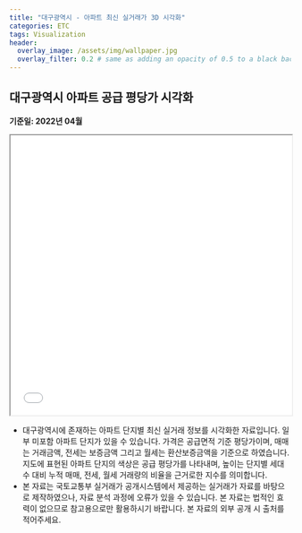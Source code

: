 ```yaml
---
title: "대구광역시 - 아파트 최신 실거래가 3D 시각화"
categories: ETC
tags: Visualization
header:
  overlay_image: /assets/img/wallpaper.jpg
  overlay_filter: 0.2 # same as adding an opacity of 0.5 to a black background
---
```


## 대구광역시 아파트 공급 평당가 시각화

**기준일: 2022년 04월**  

<iframe
  src="/assets/html/apartment/대구광역시.html"
  style="width:100%; height:500px;"
></iframe>


- 대구광역시에 존재하는 아파트 단지별 최신 실거래 정보를 시각화한 자료입니다. 일부 미포함 아파트 단지가 있을 수 있습니다. 가격은 공급면적 기준 평당가이며, 매매는 거래금액, 전세는 보증금액 그리고 월세는 환산보증금액을 기준으로 하였습니다. 지도에 표현된 아파트 단지의 색상은 공급 평당가를 나타내며, 높이는 단지별 세대수 대비 누적 매매, 전세, 월세 거래량의 비율을 근거로한 지수를 의미합니다.
- 본 자료는 국토교통부 실거래가 공개시스템에서 제공하는 실거래가 자료를 바탕으로 제작하였으나, 자료 분석 과정에 오류가 있을 수 있습니다. 본 자료는 법적인 효력이 없으므로 참고용으로만 활용하시기 바랍니다. 본 자료의 외부 공개 시 출처를 적어주세요.

